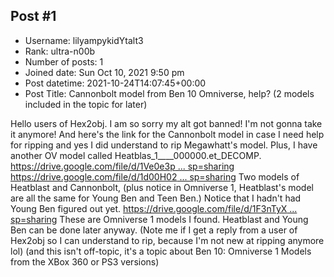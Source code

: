## Post #1
- Username: lilyampykidYtalt3
- Rank: ultra-n00b
- Number of posts: 1
- Joined date: Sun Oct 10, 2021 9:50 pm
- Post datetime: 2021-10-24T14:07:45+00:00
- Post Title: Cannonbolt model from Ben 10 Omniverse, help? (2 models included in the topic for later)

Hello users of Hex2obj.
I am so sorry my alt got banned! I'm not gonna take it anymore! And here's the link for the Cannonbolt model in case I need help for ripping and yes I did understand to rip Megawhatt's model.
Plus, I have another OV model called Heatblas_1____000000.et_DECOMP.
[https://drive.google.com/file/d/1Ve0e3p ... sp=sharing](https://drive.google.com/file/d/1Ve0e3p2qkitm0JywDS8PAMUf0K8O1zxP/view?usp=sharing)
[https://drive.google.com/file/d/1d00H02 ... sp=sharing](https://drive.google.com/file/d/1d00H02XltztzKh2-CmhOAWlqY6hkcmga/view?usp=sharing)
Two models of Heatblast and Cannonbolt, (plus notice in Omniverse 1, Heatblast's model are all the same for Young Ben and Teen Ben.)
Notice that I hadn't had Young Ben figured out yet.
[https://drive.google.com/file/d/1F3nTyX ... sp=sharing](https://drive.google.com/file/d/1F3nTyXkbr4wxl_BI-tmgEws-1Pzsz0Xa/view?usp=sharing)
These are Omniverse 1 models I found.
Heatblast and Young Ben can be done later anyway.
(Note me if I get a reply from a user of Hex2obj so I can understand to rip, because I'm not new at ripping anymore lol)
(and this isn't off-topic, it's a topic about Ben 10: Omniverse 1 Models from the XBox 360 or PS3 versions)
